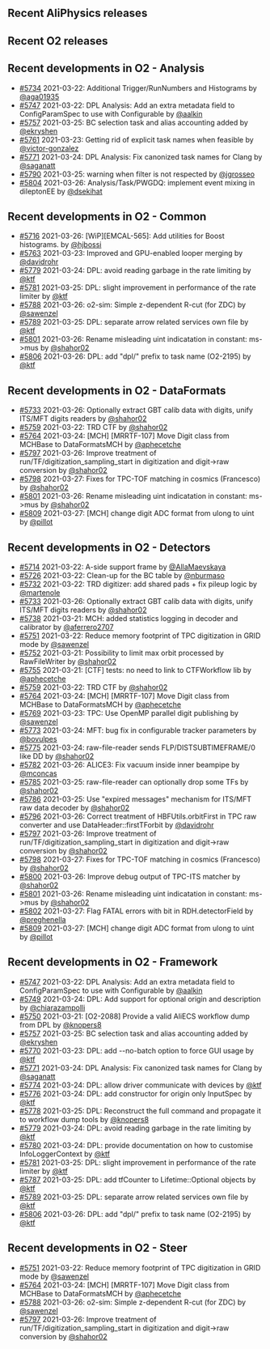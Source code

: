 ## Recent AliPhysics releases
## Recent O2 releases
## Recent developments in O2 - Analysis
- [#5734](https://github.com/AliceO2Group/AliceO2/pull/5734) 2021-03-22: Additional Trigger/RunNumbers and Histograms by [@aga01935](https://github.com/aga01935)
- [#5747](https://github.com/AliceO2Group/AliceO2/pull/5747) 2021-03-22: DPL Analysis: Add an extra metadata field to ConfigParamSpec to use with Configurable by [@aalkin](https://github.com/aalkin)
- [#5757](https://github.com/AliceO2Group/AliceO2/pull/5757) 2021-03-25: BC selection task and alias accounting added by [@ekryshen](https://github.com/ekryshen)
- [#5761](https://github.com/AliceO2Group/AliceO2/pull/5761) 2021-03-23: Getting rid of explicit task names when feasible by [@victor-gonzalez](https://github.com/victor-gonzalez)
- [#5771](https://github.com/AliceO2Group/AliceO2/pull/5771) 2021-03-24: DPL Analysis: Fix canonized task names for Clang by [@saganatt](https://github.com/saganatt)
- [#5790](https://github.com/AliceO2Group/AliceO2/pull/5790) 2021-03-25: warning when filter is not respected by [@jgrosseo](https://github.com/jgrosseo)
- [#5804](https://github.com/AliceO2Group/AliceO2/pull/5804) 2021-03-26: Analysis/Task/PWGDQ: implement event mixing in dileptonEE by [@dsekihat](https://github.com/dsekihat)
## Recent developments in O2 - Common
- [#5716](https://github.com/AliceO2Group/AliceO2/pull/5716) 2021-03-26: [WiP][EMCAL-565]: Add utilities for Boost histograms. by [@hjbossi](https://github.com/hjbossi)
- [#5763](https://github.com/AliceO2Group/AliceO2/pull/5763) 2021-03-23: Improved and GPU-enabled looper merging by [@davidrohr](https://github.com/davidrohr)
- [#5779](https://github.com/AliceO2Group/AliceO2/pull/5779) 2021-03-24: DPL: avoid reading garbage in the rate limiting by [@ktf](https://github.com/ktf)
- [#5781](https://github.com/AliceO2Group/AliceO2/pull/5781) 2021-03-25: DPL: slight improvement in performance of the rate limiter by [@ktf](https://github.com/ktf)
- [#5788](https://github.com/AliceO2Group/AliceO2/pull/5788) 2021-03-26: o2-sim: Simple z-dependent R-cut (for ZDC) by [@sawenzel](https://github.com/sawenzel)
- [#5789](https://github.com/AliceO2Group/AliceO2/pull/5789) 2021-03-25: DPL: separate arrow related services own file by [@ktf](https://github.com/ktf)
- [#5801](https://github.com/AliceO2Group/AliceO2/pull/5801) 2021-03-26: Rename misleading uint indicatation in constant: ms->mus by [@shahor02](https://github.com/shahor02)
- [#5806](https://github.com/AliceO2Group/AliceO2/pull/5806) 2021-03-26: DPL: add "dpl/" prefix to task name (O2-2195) by [@ktf](https://github.com/ktf)
## Recent developments in O2 - DataFormats
- [#5733](https://github.com/AliceO2Group/AliceO2/pull/5733) 2021-03-26: Optionally extract GBT calib data with digits, unify ITS/MFT digits readers by [@shahor02](https://github.com/shahor02)
- [#5759](https://github.com/AliceO2Group/AliceO2/pull/5759) 2021-03-22: TRD CTF by [@shahor02](https://github.com/shahor02)
- [#5764](https://github.com/AliceO2Group/AliceO2/pull/5764) 2021-03-24: [MCH] [MRRTF-107] Move Digit class from MCHBase to DataFormatsMCH by [@aphecetche](https://github.com/aphecetche)
- [#5797](https://github.com/AliceO2Group/AliceO2/pull/5797) 2021-03-26: Improve treatment of run/TF/digitization_sampling_start in digitization and digit->raw conversion by [@shahor02](https://github.com/shahor02)
- [#5798](https://github.com/AliceO2Group/AliceO2/pull/5798) 2021-03-27: Fixes for TPC-TOF matching in cosmics (Francesco) by [@shahor02](https://github.com/shahor02)
- [#5801](https://github.com/AliceO2Group/AliceO2/pull/5801) 2021-03-26: Rename misleading uint indicatation in constant: ms->mus by [@shahor02](https://github.com/shahor02)
- [#5809](https://github.com/AliceO2Group/AliceO2/pull/5809) 2021-03-27: [MCH] change digit ADC format from ulong to uint by [@pillot](https://github.com/pillot)
## Recent developments in O2 - Detectors
- [#5714](https://github.com/AliceO2Group/AliceO2/pull/5714) 2021-03-22:  A-side support frame by [@AllaMaevskaya](https://github.com/AllaMaevskaya)
- [#5726](https://github.com/AliceO2Group/AliceO2/pull/5726) 2021-03-22: Clean-up for the BC table by [@nburmaso](https://github.com/nburmaso)
- [#5732](https://github.com/AliceO2Group/AliceO2/pull/5732) 2021-03-22: TRD digitizer: add shared pads + fix pileup logic by [@martenole](https://github.com/martenole)
- [#5733](https://github.com/AliceO2Group/AliceO2/pull/5733) 2021-03-26: Optionally extract GBT calib data with digits, unify ITS/MFT digits readers by [@shahor02](https://github.com/shahor02)
- [#5738](https://github.com/AliceO2Group/AliceO2/pull/5738) 2021-03-21: MCH: added statistics logging in decoder and calibrator by [@aferrero2707](https://github.com/aferrero2707)
- [#5751](https://github.com/AliceO2Group/AliceO2/pull/5751) 2021-03-22: Reduce memory footprint of TPC digitization in GRID mode by [@sawenzel](https://github.com/sawenzel)
- [#5752](https://github.com/AliceO2Group/AliceO2/pull/5752) 2021-03-21: Possibility to limit max orbit processed by RawFileWriter by [@shahor02](https://github.com/shahor02)
- [#5755](https://github.com/AliceO2Group/AliceO2/pull/5755) 2021-03-21: [CTF] tests: no need to link to CTFWorkflow lib by [@aphecetche](https://github.com/aphecetche)
- [#5759](https://github.com/AliceO2Group/AliceO2/pull/5759) 2021-03-22: TRD CTF by [@shahor02](https://github.com/shahor02)
- [#5764](https://github.com/AliceO2Group/AliceO2/pull/5764) 2021-03-24: [MCH] [MRRTF-107] Move Digit class from MCHBase to DataFormatsMCH by [@aphecetche](https://github.com/aphecetche)
- [#5769](https://github.com/AliceO2Group/AliceO2/pull/5769) 2021-03-23: TPC: Use OpenMP parallel digit publishing by [@sawenzel](https://github.com/sawenzel)
- [#5773](https://github.com/AliceO2Group/AliceO2/pull/5773) 2021-03-24: MFT: bug fix in configurable tracker parameters by [@bovulpes](https://github.com/bovulpes)
- [#5775](https://github.com/AliceO2Group/AliceO2/pull/5775) 2021-03-24: raw-file-reader sends FLP/DISTSUBTIMEFRAME/0 like DD by [@shahor02](https://github.com/shahor02)
- [#5782](https://github.com/AliceO2Group/AliceO2/pull/5782) 2021-03-26: ALICE3: Fix vacuum inside inner beampipe by [@mconcas](https://github.com/mconcas)
- [#5785](https://github.com/AliceO2Group/AliceO2/pull/5785) 2021-03-25: raw-file-reader can optionally drop some TFs by [@shahor02](https://github.com/shahor02)
- [#5786](https://github.com/AliceO2Group/AliceO2/pull/5786) 2021-03-25: Use "expired messages" mechanism for ITS/MFT raw data decoder by [@shahor02](https://github.com/shahor02)
- [#5796](https://github.com/AliceO2Group/AliceO2/pull/5796) 2021-03-26: Correct treatment of HBFUtils.orbitFirst in TPC raw converter and use DataHeader::firstTForbit by [@davidrohr](https://github.com/davidrohr)
- [#5797](https://github.com/AliceO2Group/AliceO2/pull/5797) 2021-03-26: Improve treatment of run/TF/digitization_sampling_start in digitization and digit->raw conversion by [@shahor02](https://github.com/shahor02)
- [#5798](https://github.com/AliceO2Group/AliceO2/pull/5798) 2021-03-27: Fixes for TPC-TOF matching in cosmics (Francesco) by [@shahor02](https://github.com/shahor02)
- [#5800](https://github.com/AliceO2Group/AliceO2/pull/5800) 2021-03-26: Improve debug output of TPC-ITS matcher by [@shahor02](https://github.com/shahor02)
- [#5801](https://github.com/AliceO2Group/AliceO2/pull/5801) 2021-03-26: Rename misleading uint indicatation in constant: ms->mus by [@shahor02](https://github.com/shahor02)
- [#5802](https://github.com/AliceO2Group/AliceO2/pull/5802) 2021-03-27: Flag FATAL errors with bit in RDH.detectorField by [@preghenella](https://github.com/preghenella)
- [#5809](https://github.com/AliceO2Group/AliceO2/pull/5809) 2021-03-27: [MCH] change digit ADC format from ulong to uint by [@pillot](https://github.com/pillot)
## Recent developments in O2 - Framework
- [#5747](https://github.com/AliceO2Group/AliceO2/pull/5747) 2021-03-22: DPL Analysis: Add an extra metadata field to ConfigParamSpec to use with Configurable by [@aalkin](https://github.com/aalkin)
- [#5749](https://github.com/AliceO2Group/AliceO2/pull/5749) 2021-03-24: DPL: Add support for optional origin and description by [@chiarazampolli](https://github.com/chiarazampolli)
- [#5750](https://github.com/AliceO2Group/AliceO2/pull/5750) 2021-03-21: [O2-2088] Provide a valid AliECS workflow dump from DPL by [@knopers8](https://github.com/knopers8)
- [#5757](https://github.com/AliceO2Group/AliceO2/pull/5757) 2021-03-25: BC selection task and alias accounting added by [@ekryshen](https://github.com/ekryshen)
- [#5770](https://github.com/AliceO2Group/AliceO2/pull/5770) 2021-03-23: DPL: add --no-batch option to force GUI usage by [@ktf](https://github.com/ktf)
- [#5771](https://github.com/AliceO2Group/AliceO2/pull/5771) 2021-03-24: DPL Analysis: Fix canonized task names for Clang by [@saganatt](https://github.com/saganatt)
- [#5774](https://github.com/AliceO2Group/AliceO2/pull/5774) 2021-03-24: DPL: allow driver communicate with devices by [@ktf](https://github.com/ktf)
- [#5776](https://github.com/AliceO2Group/AliceO2/pull/5776) 2021-03-24: DPL: add constructor for origin only InputSpec by [@ktf](https://github.com/ktf)
- [#5778](https://github.com/AliceO2Group/AliceO2/pull/5778) 2021-03-25: DPL: Reconstruct the full command and propagate it to workflow dump tools by [@knopers8](https://github.com/knopers8)
- [#5779](https://github.com/AliceO2Group/AliceO2/pull/5779) 2021-03-24: DPL: avoid reading garbage in the rate limiting by [@ktf](https://github.com/ktf)
- [#5780](https://github.com/AliceO2Group/AliceO2/pull/5780) 2021-03-24: DPL: provide documentation on how to customise InfoLoggerContext by [@ktf](https://github.com/ktf)
- [#5781](https://github.com/AliceO2Group/AliceO2/pull/5781) 2021-03-25: DPL: slight improvement in performance of the rate limiter by [@ktf](https://github.com/ktf)
- [#5787](https://github.com/AliceO2Group/AliceO2/pull/5787) 2021-03-25: DPL: add tfCounter to Lifetime::Optional objects by [@ktf](https://github.com/ktf)
- [#5789](https://github.com/AliceO2Group/AliceO2/pull/5789) 2021-03-25: DPL: separate arrow related services own file by [@ktf](https://github.com/ktf)
- [#5806](https://github.com/AliceO2Group/AliceO2/pull/5806) 2021-03-26: DPL: add "dpl/" prefix to task name (O2-2195) by [@ktf](https://github.com/ktf)
## Recent developments in O2 - Steer
- [#5751](https://github.com/AliceO2Group/AliceO2/pull/5751) 2021-03-22: Reduce memory footprint of TPC digitization in GRID mode by [@sawenzel](https://github.com/sawenzel)
- [#5764](https://github.com/AliceO2Group/AliceO2/pull/5764) 2021-03-24: [MCH] [MRRTF-107] Move Digit class from MCHBase to DataFormatsMCH by [@aphecetche](https://github.com/aphecetche)
- [#5788](https://github.com/AliceO2Group/AliceO2/pull/5788) 2021-03-26: o2-sim: Simple z-dependent R-cut (for ZDC) by [@sawenzel](https://github.com/sawenzel)
- [#5797](https://github.com/AliceO2Group/AliceO2/pull/5797) 2021-03-26: Improve treatment of run/TF/digitization_sampling_start in digitization and digit->raw conversion by [@shahor02](https://github.com/shahor02)
